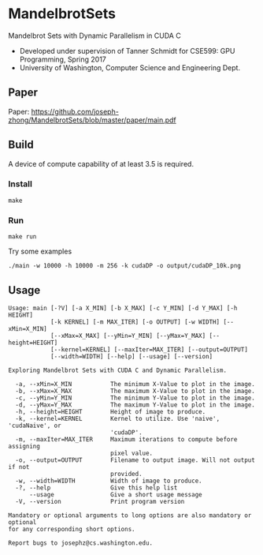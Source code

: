 # MandelbrotSets

Mandelbrot Sets with Dynamic Parallelism in CUDA C

- Developed under supervision of Tanner Schmidt for CSE599: GPU Programming, Spring 2017
- University of Washington, Computer Science and Engineering Dept.

## Paper

Paper: https://github.com/joseph-zhong/MandelbrotSets/blob/master/paper/main.pdf

## Build

A device of compute capability of at least 3.5 is required.

### Install 

```
make
```

### Run

```
make run
```

Try some examples

```
./main -w 10000 -h 10000 -m 256 -k cudaDP -o output/cudaDP_10k.png 
```

## Usage 

```
Usage: main [-?V] [-a X_MIN] [-b X_MAX] [-c Y_MIN] [-d Y_MAX] [-h HEIGHT]
            [-k KERNEL] [-m MAX_ITER] [-o OUTPUT] [-w WIDTH] [--xMin=X_MIN]
            [--xMax=X_MAX] [--yMin=Y_MIN] [--yMax=Y_MAX] [--height=HEIGHT]
            [--kernel=KERNEL] [--maxIter=MAX_ITER] [--output=OUTPUT]
            [--width=WIDTH] [--help] [--usage] [--version]

Exploring Mandelbrot Sets with CUDA C and Dynamic Parallelism.

  -a, --xMin=X_MIN           The minimum X-Value to plot in the image.
  -b, --xMax=X_MAX           The maximum X-Value to plot in the image.
  -c, --yMin=Y_MIN           The minimum Y-Value to plot in the image.
  -d, --yMax=Y_MAX           The maximum Y-Value to plot in the image.
  -h, --height=HEIGHT        Height of image to produce.
  -k, --kernel=KERNEL        Kernel to utilize. Use 'naive', 'cudaNaive', or
                             'cudaDP'.
  -m, --maxIter=MAX_ITER     Maximum iterations to compute before assigning
                             pixel value.
  -o, --output=OUTPUT        Filename to output image. Will not output if not
                             provided.
  -w, --width=WIDTH          Width of image to produce.
  -?, --help                 Give this help list
      --usage                Give a short usage message
  -V, --version              Print program version

Mandatory or optional arguments to long options are also mandatory or optional
for any corresponding short options.

Report bugs to josephz@cs.washington.edu.
```
